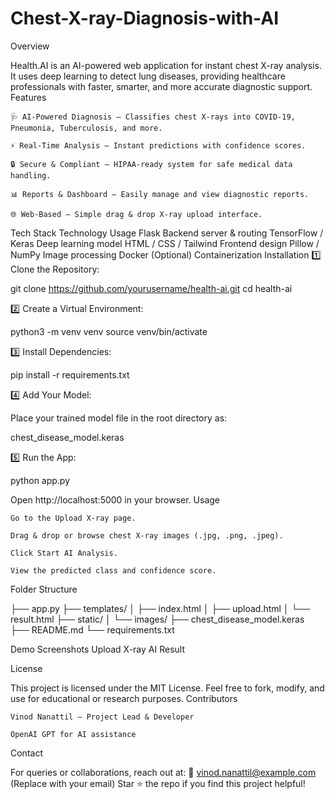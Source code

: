 # Chest-X-ray-Diagnosis-with-AI

Overview

Health.AI is an AI-powered web application for instant chest X-ray analysis.
It uses deep learning to detect lung diseases, providing healthcare professionals with faster, smarter, and more accurate diagnostic support.
Features

    🩺 AI-Powered Diagnosis – Classifies chest X-rays into COVID-19, Pneumonia, Tuberculosis, and more.

    ⚡ Real-Time Analysis – Instant predictions with confidence scores.

    🔒 Secure & Compliant – HIPAA-ready system for safe medical data handling.

    📊 Reports & Dashboard – Easily manage and view diagnostic reports.

    🌐 Web-Based – Simple drag & drop X-ray upload interface.

Tech Stack
Technology	Usage
Flask	Backend server & routing
TensorFlow / Keras	Deep learning model
HTML / CSS / Tailwind	Frontend design
Pillow / NumPy	Image processing
Docker (Optional)	Containerization
Installation
1️⃣ Clone the Repository:

git clone https://github.com/yourusername/health-ai.git
cd health-ai

2️⃣ Create a Virtual Environment:

python3 -m venv venv
source venv/bin/activate

3️⃣ Install Dependencies:

pip install -r requirements.txt

4️⃣ Add Your Model:

Place your trained model file in the root directory as:

chest_disease_model.keras

5️⃣ Run the App:

python app.py

Open http://localhost:5000 in your browser.
Usage

    Go to the Upload X-ray page.

    Drag & drop or browse chest X-ray images (.jpg, .png, .jpeg).

    Click Start AI Analysis.

    View the predicted class and confidence score.

Folder Structure

├── app.py
├── templates/
│   ├── index.html
│   ├── upload.html
│   └── result.html
├── static/
│   └── images/
├── chest_disease_model.keras
├── README.md
└── requirements.txt

Demo Screenshots
Upload X-ray	AI Result
	
License

This project is licensed under the MIT License.
Feel free to fork, modify, and use for educational or research purposes.
Contributors

    Vinod Nanattil – Project Lead & Developer

    OpenAI GPT for AI assistance

Contact

For queries or collaborations, reach out at:
📧 vinod.nanattil@example.com (Replace with your email)
Star ⭐ the repo if you find this project helpful!
